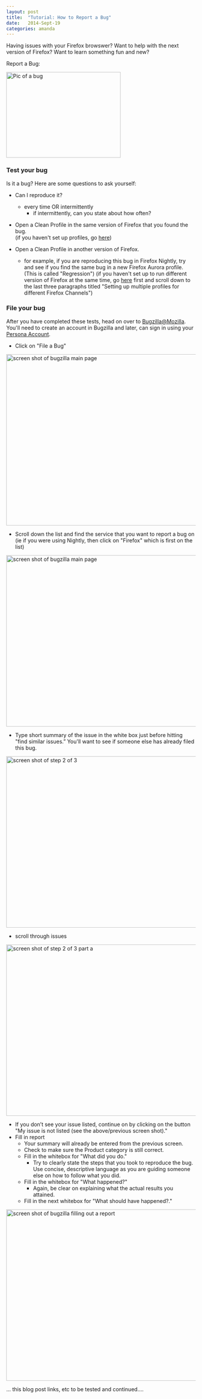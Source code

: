 ```yaml
---
layout: post
title:  "Tutorial: How to Report a Bug"
date:   2014-Sept-19
categories: amanda
---
```


Having issues with your Firefox browswer?  Want to help with the next version of Firefox?  Want to learn something fun and new? 


Report a Bug:

<img src="img/2004_security_bug.jpg" alt="Pic of a bug" style="width:304px;height:228px">


### Test your bug

Is it a bug?  Here are some questions to ask yourself:
* Can I reproduce it?
	- every time OR intermittently
		- if intermittently, can you state about how often?
* Open a Clean Profile in the same version of Firefox that you found the bug.  
(if you haven't set up profiles, go [here](https://support.mozilla.org/en-US/kb/profile-manager-create-and-remove-firefox-profiles))

* Open a Clean Profile in another version of Firefox.
	- for example, if you are reproducing this bug in Firefox Nightly, try and see if you find the same bug in a new Firefox Aurora profile.  (This is called "Regression") (if you haven't set up to run different version of Firefox at the same time, go [here](https://developer.mozilla.org/en-US/docs/Mozilla/Multiple_Firefox_Profiles) first and scroll down to the last three paragraphs titled "Setting up multiple profiles for different Firefox Channels")

### File your bug

After you have completed these tests, head on over to [Bugzilla@Mozilla](https://bugzilla.mozilla.org/).  You'll need to create an account in Bugzilla and later, can sign in using your [Persona Account](https://support.mozilla.org/en-US/kb/what-is-persona-and-how-does-it-work).

* Click on "File a Bug"

<img src="img/Screen_Shot_Bugzilla.png" alt="screen shot of bugzilla main page" style="width:608px;height:456px">

* Scroll down the list and find the service that you want to report a bug on (ie if you were using Nightly, then click on "Firefox" which is first on the list)

<img src="img/screen_shot_bugzilla_1_of_3.png" alt="screen shot of bugzilla main page" style="width:608px;height:456px">


* Type short summary of the issue in the white box just before hitting "find similar issues.”  You'll want to see if someone else has already filed this bug.

<img src="img/screen_shot_bugzilla_2_of_3.png" alt="screen shot of step 2 of 3" style="width:608px;height:456px">

* scroll through issues

<img src="img/screen_shot_bugzilla_2_of_3_a.png" alt="screen shot of step 2 of 3 part a" style="width:608px;height:456px">

* If you don’t see your issue listed, continue on by clicking on the button "My issue is not listed (see the above/previous screen shot)."
* Fill in report
  * Your summary will already be entered from the previous screen.
  * Check to make sure the Product category is still correct.
  * Fill in the whitebox for "What did you do."  
    * Try to clearly state the steps that you took to reproduce the bug.  Use
concise, descriptive language as you are guiding someone else on how to follow what you did.
  * Fill in the whitebox for "What happened?"  
    * Again, be clear on explaining what the actual results you attained.
  * Fill in the next whitebox for "What should have happened?."

<img src="img/screen_shot_bugzilla_3_of_3.png" alt="screen shot of bugzilla filling out a report" style="width:608px;height:456px">

... this blog post links, etc to be tested and continued....